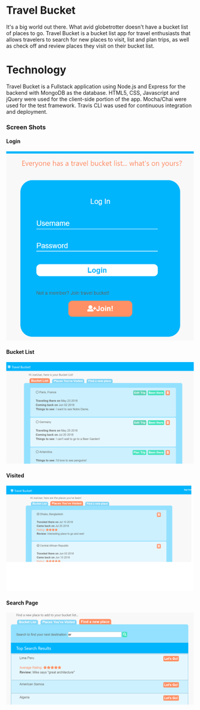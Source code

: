 Travel Bucket
====================
It's a big world out there. What avid globetrotter doesn't have a bucket list of places to go. Travel Bucket is a bucket list app for travel enthusiasts that allows travelers to search for new places to visit, list and plan trips, as well as check off and review places they visit on their bucket list. 


Technology
==========
Travel Bucket is a Fullstack application using Node.js and Express for the backend with MongoDB as the database. HTML5, CSS, Javascript and jQuery were used for the client-side portion of the app. Mocha/Chai were used for the test framework. Travis CLI was used for continuous integration and deployment. 

### Screen Shots ###

#### Login ####
![alt text](https://github.com/mikedolan03/travelbucket/blob/master/pictures/signin.png "Sign In page")

#### Bucket List ####
![alt text](https://github.com/mikedolan03/travelbucket/blob/master/pictures/bucket.png "Bucket List View")

#### Visited ####
![alt text](https://github.com/mikedolan03/travelbucket/blob/master/pictures/visited.png "Visited View")

#### Search Page ####
![alt text](https://github.com/mikedolan03/travelbucket/blob/master/pictures/search.png "Search Page")
